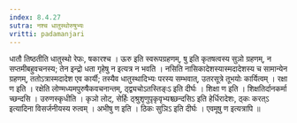 ```yaml
---
index: 8.4.27
sutra: नश्च धातुस्थोरुषुभ्यः
vritti: padamanjari
---
```


 धातौ तिष्ठतीति धातुस्थो रेफः, षकारश्च । ऊरु इति स्वरूपग्रहणम्, षु इति कृतषत्वस्य सुञो ग्रहणम्, न सप्तमीबहुवचनस्य; तेन इन्द्रो धता गृहेषु न इत्यत्र न भवति । नसिति नासिकादेशस्यास्मदादेशस्य च सामान्येन ग्रहणम्, ततोऽत्रास्मदादेश एव कार्यी; तस्यैव धातुस्थादिभ्यः परस्य सम्भवात्, उतरसूत्रे तूभयोः कार्यित्वम् । रक्षा ण इति । रक्षेति लोण्मध्यमपुरुषैकवचनान्तम्, ठ्द्व्यचोऽतस्तिङ्ःऽ इति दीर्घः । शिक्षा ण इति । शिक्षतिर्दानकर्मा च्छन्दसि । उरुणस्कृधीति । कृञो लोट्, सेर्हिः ठ्श्रुशृणुपृकृवृभ्यश्च्छन्दसिऽ इति हेर्धिरादेशः, ठ्कः करत्ऽ इत्यादिना विसर्जनीयस्य रुत्वम् । अभीषु ण इति । ठिकः सुञिऽ इति दीर्घः । एवमूषु ण इत्यत्रापि ॥